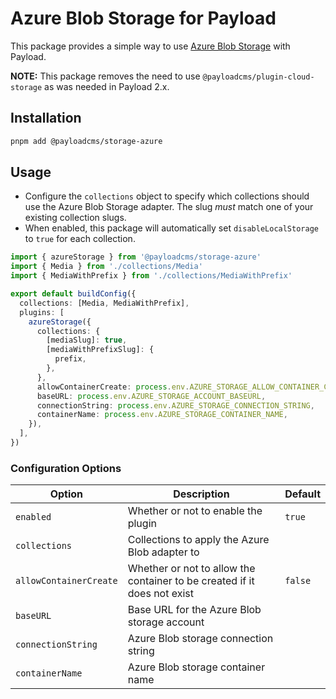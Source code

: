 # Azure Blob Storage for Payload

This package provides a simple way to use [Azure Blob Storage](https://azure.microsoft.com/en-us/products/storage/blobs) with Payload.

**NOTE:** This package removes the need to use `@payloadcms/plugin-cloud-storage` as was needed in Payload 2.x.

## Installation

```sh
pnpm add @payloadcms/storage-azure
```

## Usage

- Configure the `collections` object to specify which collections should use the Azure Blob Storage adapter. The slug _must_ match one of your existing collection slugs.
- When enabled, this package will automatically set `disableLocalStorage` to `true` for each collection.

```ts
import { azureStorage } from '@payloadcms/storage-azure'
import { Media } from './collections/Media'
import { MediaWithPrefix } from './collections/MediaWithPrefix'

export default buildConfig({
  collections: [Media, MediaWithPrefix],
  plugins: [
    azureStorage({
      collections: {
        [mediaSlug]: true,
        [mediaWithPrefixSlug]: {
          prefix,
        },
      },
      allowContainerCreate: process.env.AZURE_STORAGE_ALLOW_CONTAINER_CREATE === 'true',
      baseURL: process.env.AZURE_STORAGE_ACCOUNT_BASEURL,
      connectionString: process.env.AZURE_STORAGE_CONNECTION_STRING,
      containerName: process.env.AZURE_STORAGE_CONTAINER_NAME,
    }),
  ],
})
```

### Configuration Options

| Option                 | Description                                                              | Default |
| ---------------------- | ------------------------------------------------------------------------ | ------- |
| `enabled`              | Whether or not to enable the plugin                                      | `true`  |
| `collections`          | Collections to apply the Azure Blob adapter to                           |         |
| `allowContainerCreate` | Whether or not to allow the container to be created if it does not exist | `false` |
| `baseURL`              | Base URL for the Azure Blob storage account                              |         |
| `connectionString`     | Azure Blob storage connection string                                     |         |
| `containerName`        | Azure Blob storage container name                                        |         |

